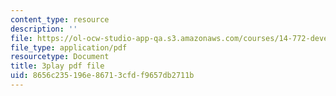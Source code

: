 ```yaml
---
content_type: resource
description: ''
file: https://ol-ocw-studio-app-qa.s3.amazonaws.com/courses/14-772-development-economics-macroeconomics-spring-2013/8656c235196e86713cfdf9657db2711b_MR_Dwrf9yII.pdf
file_type: application/pdf
resourcetype: Document
title: 3play pdf file
uid: 8656c235-196e-8671-3cfd-f9657db2711b
---
```

